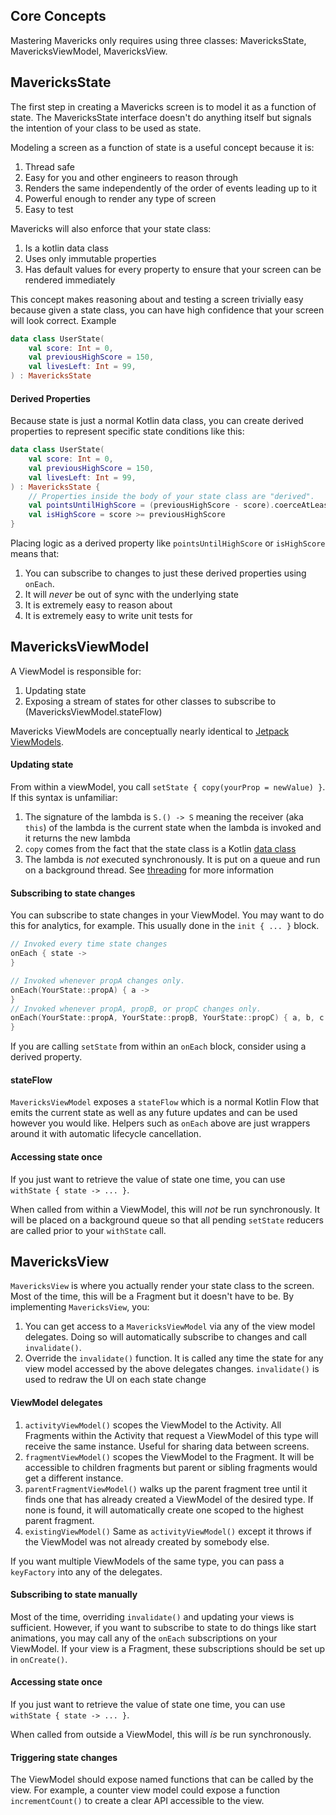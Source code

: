 ## Core Concepts
Mastering Mavericks only requires using three classes: MavericksState, MavericksViewModel, MavericksView.

## MavericksState
The first step in creating a Mavericks screen is to model it as a function of state. The MavericksState interface doesn't do anything itself but signals the intention of your class to be used as state.

Modeling a screen as a function of state is a useful concept because it is:
1. Thread safe
1. Easy for you and other engineers to reason through
1. Renders the same independently of the order of events leading up to it
1. Powerful enough to render any type of screen
1. Easy to test

Mavericks will also enforce that your state class:
1. Is a kotlin data class
1. Uses only immutable properties
1. Has default values for every property to ensure that your screen can be rendered immediately

This concept makes reasoning about and testing a screen trivially easy because given a state class, you can have high confidence that your screen will look correct.
Example
```kotlin
data class UserState(
    val score: Int = 0,
    val previousHighScore = 150,
    val livesLeft: Int = 99,
) : MavericksState
```

#### Derived Properties
Because state is just a normal Kotlin data class, you can create derived properties to represent specific state conditions like this:
```kotlin
data class UserState(
    val score: Int = 0,
    val previousHighScore = 150,
    val livesLeft: Int = 99,
) : MavericksState {
    // Properties inside the body of your state class are "derived".
    val pointsUntilHighScore = (previousHighScore - score).coerceAtLeast(0)
    val isHighScore = score >= previousHighScore
}
```
Placing logic as a derived property like `pointsUntilHighScore` or `isHighScore` means that:
1. You can subscribe to changes to just these derived properties using `onEach`.
1. It will _never_ be out of sync with the underlying state
1. It is extremely easy to reason about
1. It is extremely easy to write unit tests for

## MavericksViewModel

A ViewModel is responsible for:
1. Updating state
2. Exposing a stream of states for other classes to subscribe to (MavericksViewModel.stateFlow)

Mavericks ViewModels are conceptually nearly identical to [Jetpack ViewModels](https://developer.android.com/topic/libraries/architecture/viewmodel).

#### Updating state
From within a viewModel, you call `setState { copy(yourProp = newValue) }`. If this syntax is unfamiliar:
1. The signature of the lambda is `S.() -> S` meaning the receiver (aka `this`) of the lambda is the current state when the lambda is invoked and it returns the new lambda
1. `copy` comes from the fact that the state class is a Kotlin [data class](https://kotlinlang.org/docs/reference/data-classes.html)
1. The lambda is _not_ executed synchronously. It is put on a queue and run on a background thread. See [threading](threading.md) for more information

#### Subscribing to state changes
You can subscribe to state changes in your ViewModel. You may want to do this for analytics, for example. This usually done in the `init { ... }` block.

```kotlin
// Invoked every time state changes
onEach { state ->
}
```

```kotlin
// Invoked whenever propA changes only.
onEach(YourState::propA) { a ->
}
// Invoked whenever propA, propB, or propC changes only.
onEach(YourState::propA, YourState::propB, YourState::propC) { a, b, c ->
}
```
If you are calling `setState` from within an `onEach` block, consider using a derived property.

#### stateFlow
`MavericksViewModel` exposes a `stateFlow` which is a normal Kotlin Flow that emits the current state as well as any future updates and can be used however you would like. Helpers such as `onEach` above are just wrappers around it with automatic lifecycle cancellation.

#### Accessing state once
If you just want to retrieve the value of state one time, you can use `withState { state -> ... }`.

When called from within a ViewModel, this will _not_ be run synchronously. It will be placed on a background queue so that all pending `setState` reducers are called prior to your `withState` call.

## MavericksView
`MavericksView` is where you actually render your state class to the screen. Most of the time, this will be a Fragment but it doesn't have to be.
By implementing `MavericksView`, you:
1. You can get access to a `MavericksViewModel` via any of the view model delegates. Doing so will automatically subscribe to changes and call `invalidate()`.
1. Override the `invalidate()` function. It is called any time the state for any view model accessed by the above delegates changes. `invalidate()` is used to redraw the UI on each state change

#### ViewModel delegates
1. `activityViewModel()` scopes the ViewModel to the Activity. All Fragments within the Activity that request a ViewModel of this type will receive the same instance. Useful for sharing data between screens.
1. `fragmentViewModel()` scopes the ViewModel to the Fragment. It will be accessible to children fragments but parent or sibling fragments would get a different instance.
1. `parentFragmentViewModel()` walks up the parent fragment tree until it finds one that has already created a ViewModel of the desired type. If none is found, it will automatically create one scoped to the highest parent fragment.
1. `existingViewModel()` Same as `activityViewModel()` except it throws if the ViewModel was not already created by somebody else.

If you want multiple ViewModels of the same type, you can pass a `keyFactory` into any of the delegates.

#### Subscribing to state manually
Most of the time, overriding `invalidate()` and updating your views is sufficient. However, if you want to subscribe to state to do things like start animations, you may call any of the `onEach` subscriptions on your ViewModel. If your view is a Fragment, these subscriptions should be set up in `onCreate()`.

#### Accessing state once
If you just want to retrieve the value of state one time, you can use `withState { state -> ... }`.

When called from outside a ViewModel, this will _is_ be run synchronously.

#### Triggering state changes
The ViewModel should expose named functions that can be called by the view. For example, a counter view model could expose a function `incrementCount()` to create a clear API accessible to the view.
